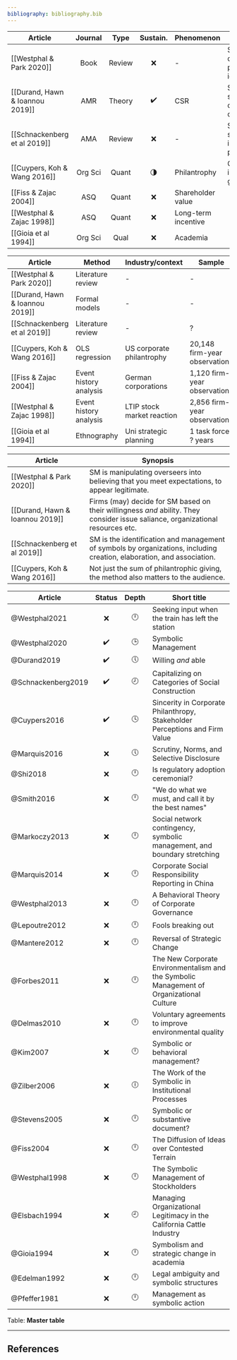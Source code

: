 ```yaml
---
bibliography: bibliography.bib
---
```


Article                             |Journal| Type | Sustain.          | Phenomenon         | Concepts
------------------                  | :-:   | :-:  | :-:               | ----------         | ---------------------------
[[Westphal & Park 2020]]            | Book  |Review|:x:                | -                  | Social distancing, pluralistic ignorance
[[Durand, Hawn & Ioannou 2019]]     | AMR   |Theory| :heavy_check_mark:| CSR                |Symbolic & substantive confority & compliance         
[[Schnackenberg et al 2019]]        | AMA   |Review| :x:               | -                  | Semiotic & symbolic interactionist perspective
[[Cuypers, Koh & Wang 2016]]        |Org Sci| Quant|:last_quarter_moon:| Philantrophy       | Generous & innovative giving
[[Fiss & Zajac 2004]]               | ASQ   | Quant| :x:               | Shareholder value  | 
[[Westphal & Zajac 1998]]           | ASQ   | Quant| :x:               | Long-term incentive|
[[Gioia et al 1994]]                |Org Sci| Qual | :x:               | Academia           |   

Article                             | Method                | Industry/context          | Sample
------                              | ----                  | -----                     | ------
[[Westphal & Park 2020]]            | Literature review     | -                         | -
[[Durand, Hawn & Ioannou 2019]]     | Formal models         | -                         | -
[[Schnackenberg et al 2019]]        | Literature review     | -                         | ?
[[Cuypers, Koh & Wang 2016]]        | OLS regression        | US corporate philantrophy | 20,148 firm-year observations
[[Fiss & Zajac 2004]]               | Event history analysis| German corporations       | 1,120 firm-year observations
[[Westphal & Zajac 1998]]           | Event history analysis| LTIP stock market reaction| 2,856 firm-year observations
[[Gioia et al 1994]]                | Ethnography           | Uni strategic planning    | 1 task force, ? years

Article                         | Synopsis
----                            | ----------------
[[Westphal & Park 2020]]        | SM is manipulating overseers into believing that you meet expectations, to appear legitimate.
[[Durand, Hawn & Ioannou 2019]] | Firms (may) decide for SM based on their willingness *and* ability. They consider issue saliance, organizational resources etc.
[[Schnackenberg et al 2019]]    | SM is the identification and management of symbols by organizations, including creation, elaboration, and association.
[[Cuypers, Koh & Wang 2016]]    | Not just the sum of philantrophic giving, the method also matters to the audience.

Article                 | Status           |Depth    | Short title
---------               | :-:              |:-:      | ------------------
@Westphal2021           | :x:              |:clock12:| Seeking input when the train has left the station
@Westphal2020           |:heavy_check_mark:|:clock3: | Symbolic Management
@Durand2019             |:heavy_check_mark:|:clock5: | Willing *and* able
@Schnackenberg2019      |:heavy_check_mark:|:clock8: | Capitalizing on Categories of Social Construction
@Cuypers2016            |:heavy_check_mark:|:clock4: | Sincerity in Corporate Philanthropy, Stakeholder Perceptions and Firm Value
@Marquis2016            | :x:              |:clock5: | Scrutiny, Norms, and Selective Disclosure
@Shi2018                | :x:              |:clock12:| Is regulatory adoption ceremonial?
@Smith2016              | :x:              |:clock12:| "We do what we must, and call it by the best names"
@Markoczy2013           | :x:              |:clock12:| Social network contingency, symbolic management, and boundary stretching
@Marquis2014            | :x:              |:clock12:| Corporate Social Responsibility Reporting in China
@Westphal2013           | :x:              |:clock12:| A Behavioral Theory of Corporate Governance
@Lepoutre2012           | :x:              |:clock12:| Fools breaking out
@Mantere2012            | :x:              |:clock12:| Reversal of Strategic Change
@Forbes2011             | :x:              |:clock12:| The New Corporate Environmentalism and the Symbolic Management of Organizational Culture
@Delmas2010             | :x:              |:clock12:| Voluntary agreements to improve environmental quality
@Kim2007                | :x:              |:clock12:| Symbolic or behavioral management?
@Zilber2006             | :x:              |:clock6: | The Work of the Symbolic in Institutional Processes
@Stevens2005            | :x:              |:clock12:| Symbolic or substantive document?
@Fiss2004               | :x:              |:clock12:| The Diffusion of Ideas over Contested Terrain
@Westphal1998           | :x:              |:clock12:| The Symbolic Management of Stockholders
@Elsbach1994            | :x:              |:clock9: | Managing Organizational Legitimacy in the California Cattle Industry
@Gioia1994              | :x:              |:clock12:| Symbolism and strategic change in academia
@Edelman1992            | :x:              |:clock12:| Legal ambiguity and symbolic structures
@Pfeffer1981            | :x:              |:clock12:| Management as symbolic action
Table: **Master table**

---

## References